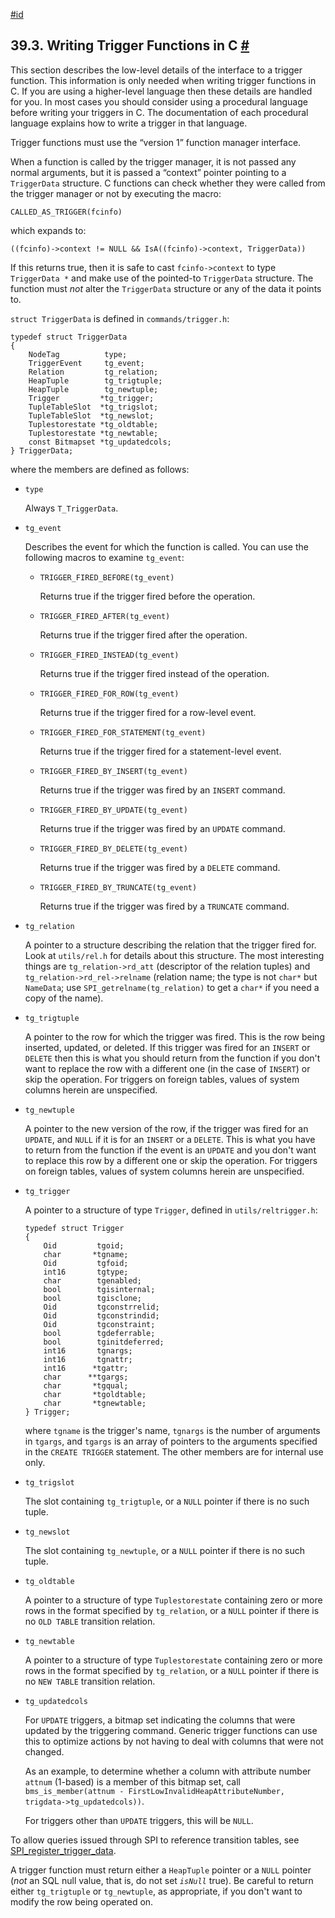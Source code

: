 [#id](#TRIGGER-INTERFACE)

## 39.3. Writing Trigger Functions in C [#](#TRIGGER-INTERFACE)

This section describes the low-level details of the interface to a trigger function. This information is only needed when writing trigger functions in C. If you are using a higher-level language then these details are handled for you. In most cases you should consider using a procedural language before writing your triggers in C. The documentation of each procedural language explains how to write a trigger in that language.

Trigger functions must use the “version 1” function manager interface.

When a function is called by the trigger manager, it is not passed any normal arguments, but it is passed a “context” pointer pointing to a `TriggerData` structure. C functions can check whether they were called from the trigger manager or not by executing the macro:

```
CALLED_AS_TRIGGER(fcinfo)
```

which expands to:

```
((fcinfo)->context != NULL && IsA((fcinfo)->context, TriggerData))
```

If this returns true, then it is safe to cast `fcinfo->context` to type `TriggerData *` and make use of the pointed-to `TriggerData` structure. The function must _not_ alter the `TriggerData` structure or any of the data it points to.

`struct TriggerData` is defined in `commands/trigger.h`:

```
typedef struct TriggerData
{
    NodeTag          type;
    TriggerEvent     tg_event;
    Relation         tg_relation;
    HeapTuple        tg_trigtuple;
    HeapTuple        tg_newtuple;
    Trigger         *tg_trigger;
    TupleTableSlot  *tg_trigslot;
    TupleTableSlot  *tg_newslot;
    Tuplestorestate *tg_oldtable;
    Tuplestorestate *tg_newtable;
    const Bitmapset *tg_updatedcols;
} TriggerData;
```

where the members are defined as follows:

- `type`

  Always `T_TriggerData`.

- `tg_event`

  Describes the event for which the function is called. You can use the following macros to examine `tg_event`:

  - `TRIGGER_FIRED_BEFORE(tg_event)`

    Returns true if the trigger fired before the operation.

  - `TRIGGER_FIRED_AFTER(tg_event)`

    Returns true if the trigger fired after the operation.

  - `TRIGGER_FIRED_INSTEAD(tg_event)`

    Returns true if the trigger fired instead of the operation.

  - `TRIGGER_FIRED_FOR_ROW(tg_event)`

    Returns true if the trigger fired for a row-level event.

  - `TRIGGER_FIRED_FOR_STATEMENT(tg_event)`

    Returns true if the trigger fired for a statement-level event.

  - `TRIGGER_FIRED_BY_INSERT(tg_event)`

    Returns true if the trigger was fired by an `INSERT` command.

  - `TRIGGER_FIRED_BY_UPDATE(tg_event)`

    Returns true if the trigger was fired by an `UPDATE` command.

  - `TRIGGER_FIRED_BY_DELETE(tg_event)`

    Returns true if the trigger was fired by a `DELETE` command.

  - `TRIGGER_FIRED_BY_TRUNCATE(tg_event)`

    Returns true if the trigger was fired by a `TRUNCATE` command.

- `tg_relation`

  A pointer to a structure describing the relation that the trigger fired for. Look at `utils/rel.h` for details about this structure. The most interesting things are `tg_relation->rd_att` (descriptor of the relation tuples) and `tg_relation->rd_rel->relname` (relation name; the type is not `char*` but `NameData`; use `SPI_getrelname(tg_relation)` to get a `char*` if you need a copy of the name).

- `tg_trigtuple`

  A pointer to the row for which the trigger was fired. This is the row being inserted, updated, or deleted. If this trigger was fired for an `INSERT` or `DELETE` then this is what you should return from the function if you don't want to replace the row with a different one (in the case of `INSERT`) or skip the operation. For triggers on foreign tables, values of system columns herein are unspecified.

- `tg_newtuple`

  A pointer to the new version of the row, if the trigger was fired for an `UPDATE`, and `NULL` if it is for an `INSERT` or a `DELETE`. This is what you have to return from the function if the event is an `UPDATE` and you don't want to replace this row by a different one or skip the operation. For triggers on foreign tables, values of system columns herein are unspecified.

- `tg_trigger`

  A pointer to a structure of type `Trigger`, defined in `utils/reltrigger.h`:

  ```
  typedef struct Trigger
  {
      Oid         tgoid;
      char       *tgname;
      Oid         tgfoid;
      int16       tgtype;
      char        tgenabled;
      bool        tgisinternal;
      bool        tgisclone;
      Oid         tgconstrrelid;
      Oid         tgconstrindid;
      Oid         tgconstraint;
      bool        tgdeferrable;
      bool        tginitdeferred;
      int16       tgnargs;
      int16       tgnattr;
      int16      *tgattr;
      char      **tgargs;
      char       *tgqual;
      char       *tgoldtable;
      char       *tgnewtable;
  } Trigger;
  ```

  where `tgname` is the trigger's name, `tgnargs` is the number of arguments in `tgargs`, and `tgargs` is an array of pointers to the arguments specified in the `CREATE TRIGGER` statement. The other members are for internal use only.

- `tg_trigslot`

  The slot containing `tg_trigtuple`, or a `NULL` pointer if there is no such tuple.

- `tg_newslot`

  The slot containing `tg_newtuple`, or a `NULL` pointer if there is no such tuple.

- `tg_oldtable`

  A pointer to a structure of type `Tuplestorestate` containing zero or more rows in the format specified by `tg_relation`, or a `NULL` pointer if there is no `OLD TABLE` transition relation.

- `tg_newtable`

  A pointer to a structure of type `Tuplestorestate` containing zero or more rows in the format specified by `tg_relation`, or a `NULL` pointer if there is no `NEW TABLE` transition relation.

- `tg_updatedcols`

  For `UPDATE` triggers, a bitmap set indicating the columns that were updated by the triggering command. Generic trigger functions can use this to optimize actions by not having to deal with columns that were not changed.

  As an example, to determine whether a column with attribute number `attnum` (1-based) is a member of this bitmap set, call `bms_is_member(attnum - FirstLowInvalidHeapAttributeNumber, trigdata->tg_updatedcols))`.

  For triggers other than `UPDATE` triggers, this will be `NULL`.

To allow queries issued through SPI to reference transition tables, see [SPI_register_trigger_data](spi-spi-register-trigger-data).

A trigger function must return either a `HeapTuple` pointer or a `NULL` pointer (_not_ an SQL null value, that is, do not set _`isNull`_ true). Be careful to return either `tg_trigtuple` or `tg_newtuple`, as appropriate, if you don't want to modify the row being operated on.
